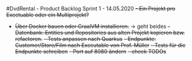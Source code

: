#DvdRental - Product Backlog Sprint 1 - 14.05.2020
~~- Ein Projekt pro Exectuable oder ein Multiprojekt?~~ 
- ~~Über Docker bauen oder GraalVM installieren.~~ -> geht beides
~~- Datenbank: Entities und Repositories aus alten Projekt kopieren bzw. refactoren.~~
~~- Tests anpassen nach Quarkus~~
~~- Endpunkte: Customer/Store/Film nach Executable von Prof. Müller~~
~~- Tests für die Endpunkte schreiben~~
~~- Port auf 8080 ändern~~
~~- check TODOs~~